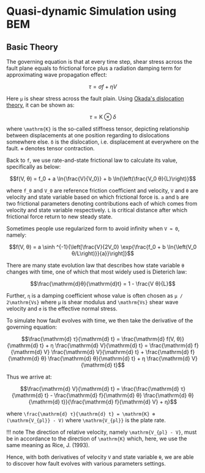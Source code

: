 # Quasi-dynamic Simulation using BEM

## Basic Theory
The governing equation is that at every time step, shear stress across the fault plane equals to frictional force plus a radiation damping term for approximating wave propagation effect:

```math
τ = σf + ηV
```

Here ``μ`` is shear stress across the fault plain. Using [Okada's dislocation theory](http://www.bosai.go.jp/study/application/dc3d/DC3Dhtml_E.html), it can be shown as:

```math
τ = \mathrm{K} ⊗ δ
```

where ``\mathrm{K}`` is the so-called stiffness tensor, depicting relationship between displacements at one position regarding to dislocations somewhere else. ``δ`` is the dislocation, i.e. displacement at everywhere on the fault. ``⊗`` denotes tensor contraction.

Back to ``f``, we use rate-and-state frictional law to calculate its value, specifically as below:

```math
f(V, θ) = f_0 + a \ln{\frac{V}{V_0}} + b \ln{\left(\frac{V_0 θ}{L}\right)}
```

where ``f_0`` and ``V_0`` are reference friction coefficient and velocity, ``V`` and ``θ`` are velocity and state variable based on which frictional force is. ``a`` and ``b`` are two frictional parameters denoting contributions each of which comes from velocity and state variable respectively. ``L`` is critical distance after which frictional force return to new steady state.

Sometimes people use regularized form to avoid infinity when ``V ≈ 0``, namely:

```math
f(V, θ) = a \sinh ^{-1}{\left[\frac{V}{2V_0} \exp{\frac{f_0 + b \ln{\left(V_0 θ/L\right)}}{a}}\right]}
```

There are many state evolution law that describes how state variable ``θ`` changes with time, one of which that most widely used is Dieterich law:

```math
\frac{\mathrm{d}θ}{\mathrm{d}t} = 1 - \frac{V θ}{L}
```

Further, ``η`` is a damping coefficient whose value is often chosen as ``μ / 2\mathrm{Vs}`` where ``μ`` is shear modulus and ``\mathrm{Vs}`` shear wave velocity and ``σ`` is the effective normal stress.

To simulate how fault evolves with time, we then take the derivative of the governing equation:

```math
\frac{\mathrm{d} τ}{\mathrm{d} t} = \frac{\mathrm{d} f(V, θ)}{\mathrm{d} t} + η \frac{\mathrm{d} V}{\mathrm{d} t}
= \frac{\mathrm{d} f}{\mathrm{d} V} \frac{\mathrm{d} V}{\mathrm{d} t} + \frac{\mathrm{d} f}{\mathrm{d} θ} \frac{\mathrm{d} θ}{\mathrm{d} t} + η \frac{\mathrm{d} V}{\mathrm{d} t}
```

Thus we arrive at:
```math
\frac{\mathrm{d} V}{\mathrm{d} t} = \frac{\frac{\mathrm{d} τ}{\mathrm{d} t} - \frac{\mathrm{d} f}{\mathrm{d} θ} \frac{\mathrm{d} θ}{\mathrm{d} t}}{\frac{\mathrm{d} f}{\mathrm{d} V} + η}
```

where ``\frac{\mathrm{d} τ}{\mathrm{d} t} = \mathrm{K} ⊗ (\mathrm{V_{pl}} - V)`` where ``\mathrm{V_{pl}}`` is the plate rate.

!!! note
    The direction of relative velocity, namely ``\mathrm{V_{pl} - V}``, must be in accordance to the direction of ``\mathrm{K}`` which, here, we use the same
    meaning as Rice, J. (1993).

Hence, with both derivatives of velocity ``V`` and state variable ``θ``, we are able to discover how fault evolves with various parameters settings.

